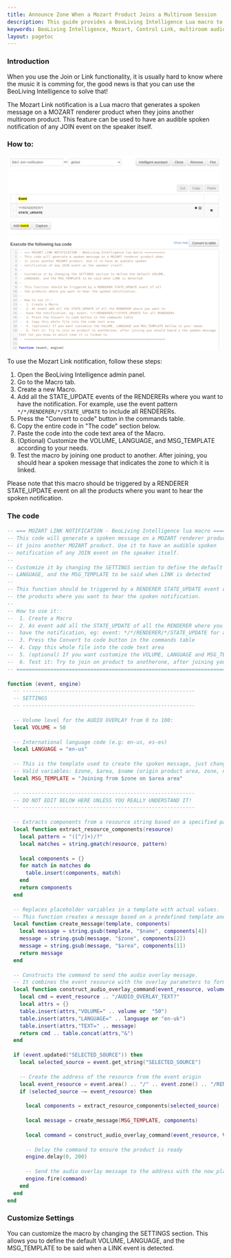 ```yaml
---
title: Announce Zone When a Mozart Product Joins a Multiroom Session
description: This guide provides a BeoLiving Intelligence Lua macro to enhance your multiroom audio experience. Learn how to configure your Mozart (Control Link) products to announce the zone they join, providing an audible confirmation for seamless and intuitive control of your audio system.
keywords: BeoLiving Intelligence, Mozart, Control Link, multiroom audio, spoken notification, automation, Lua macro, join event, audio feedback
layout: pagetoc
---
```



### Introduction

When you use the Join or Link functionality, it is usually hard to know where the music it is comming for, the good news is that you can use the BeoLiving Intelligence to solve that!

The Mozart Link notification is a Lua macro that generates a spoken message on a MOZART renderer product when they joins another multiroom product. This feature can be used to have an audible spoken notification of any JOIN event on the speaker itself.

### How to:

![Example Marco view](howto-join-spoken-notification.png)

To use the Mozart Link notification, follow these steps:

1. Open the BeoLiving Intelligence admin panel.
2. Go to the Macro tab.
3. Create a new Macro.
4. Add all the STATE_UPDATE events of the RENDERERs where you want to have the notification. For example, use the event pattern `*/*/RENDERER/*/STATE_UPDATE` to include all RENDERERs.
5. Press the "Convert to code" button in the commands table.
6. Copy the entire code in "The code" section below.
7. Paste the code into the code text area of the Macro.
8. (Optional) Customize the VOLUME, LANGUAGE, and MSG_TEMPLATE according to your needs.
9. Test the macro by joining one product to another. After joining, you should hear a spoken message that indicates the zone to which it is linked.

Please note that this macro should be triggered by a RENDERER STATE_UPDATE event on all the products where you want to hear the spoken notification.



### The code
```lua
-- === MOZART LINK NOTIFICATION - BeoLiving Intelligence lua macro ===========
-- This code will generate a spoken message on a MOZART renderer product when
-- it joins another MOZART product. Use it to have an audible spoken
-- notification of any JOIN event on the speaker itself.
--
-- Customize it by changing the SETTINGS section to define the default VOLUME,
-- LANGUAGE, and the MSG_TEMPLATE to be said when LINK is detected
--
-- This function should be triggered by a RENDERER STATE_UPDATE event of all
-- the products where you want to hear the spoken notification.
--
-- How to use it::
--  1. Create a Macro
--  2. As event add all the STATE_UPDATE of all the RENDERER where you want to
--  have the notification, eg: event: */*/RENDERER/*/STATE_UPDATE for all RENDERERs
--  3. Press the Convert to code button in the commands table
--  4. Copy this whole file into the code text area
--  5. (optional) If you want customize the VOLUME, LANGUAGE and MSG_TEMPLATE bellow to your needs
--  6. Test it: Try to join on product to anotherone, after joining you should heard a the spoken message that let you know to which zone it is linked to.
-- ===========================================================================

function (event, engine)
  -- --------------------------------------------------------
  -- SETTINGS
  -- --------------------------------------------------------

  -- Volume level for the AUDIO OVERLAY from 0 to 100:
  local VOLUME = 50

  -- International language code (e.g: en-us, es-es)
  local LANGUAGE = "en-us"

  -- This is the template used to create the spoken message, just change it to adapt to your language:
  -- Valid variables: $zone, $area, $name (origin product area, zone, name)
  local MSG_TEMPLATE = "Joining from $zone on $area area"

  -- --------------------------------------------------------
  -- DO NOT EDIT BELOW HERE UNLESS YOU REALLY UNDERSTAND IT!
  -- --------------------------------------------------------

  -- Extracts components from a resource string based on a specified pattern
  local function extract_resource_components(resource)
    local pattern = "([^/]+)/?"
    local matches = string.gmatch(resource, pattern)

    local components = {}
    for match in matches do
      table.insert(components, match)
    end
    return components
  end

  -- Replaces placeholder variables in a template with actual values.
  -- This function creates a message based on a predefined template and a table of components.
  local function create_message(template, components)
    local message = string.gsub(template, "$name", components[4])
    message = string.gsub(message, "$zone", components[2])
    message = string.gsub(message, "$area", components[1])
    return message
  end

  -- Constructs the command to send the audio overlay message.
  -- It combines the event resource with the overlay parameters to form a string command.
  local function construct_audio_overlay_command(event_resource, volume, language, message)
    local cmd = event_resource .. "/AUDIO_OVERLAY_TEXT?"
    local attrs = {}
    table.insert(attrs,"VOLUME=" .. volume or  "50")
    table.insert(attrs,"LANGUAGE=" .. language or "en-uk")
    table.insert(attrs,"TEXT=" .. message)
    return cmd .. table.concat(attrs,"&")
  end

  if (event.updated("SELECTED_SOURCE")) then
    local selected_source = event.get_string("SELECTED_SOURCE")

    -- Create the address of the resource from the event origin
    local event_resource = event.area() .. "/" .. event.zone() .. "/RENDERER/" .. event.name()
    if (selected_source ~= event_resource) then

      local components = extract_resource_components(selected_source)

      local message = create_message(MSG_TEMPLATE, components)

      local command = construct_audio_overlay_command(event_resource, VOLUME, LANGUAGE, message)

      -- Delay the command to ensure the product is ready
      engine.delay(0, 200)

      -- Send the audio overlay message to the address with the now_playing
      engine.fire(command)
    end
  end
end
```

### Customize Settings

You can customize the macro by changing the SETTINGS section. This allows you to define the default VOLUME, LANGUAGE, and the MSG_TEMPLATE to be said when a LINK event is detected.

